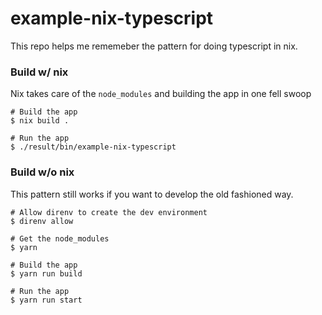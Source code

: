 # example-nix-typescript

This repo helps me rememeber the pattern for doing typescript in nix. 

### Build w/ nix

Nix takes care of the `node_modules` and building the app in one fell swoop

```shell
# Build the app
$ nix build .

# Run the app
$ ./result/bin/example-nix-typescript
```

### Build w/o nix

This pattern still works if you want to develop the old fashioned way. 

```shell
# Allow direnv to create the dev environment
$ direnv allow

# Get the node_modules
$ yarn

# Build the app
$ yarn run build

# Run the app
$ yarn run start
```
